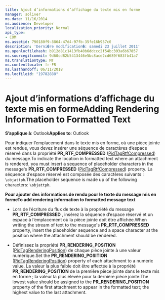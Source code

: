 ```yaml
---
title: Ajout d’informations d’affichage du texte mis en forme
manager: soliver
ms.date: 11/16/2014
ms.audience: Developer
localization_priority: Normal
api_type:
- COM
ms.assetid: 790180f9-8864-47d4-97fb-35fe16b957c0
description: 'Derni�re modification�: samedi 23 juillet 2011'
ms.openlocfilehash: b912d81c1413fb40b6ddccc2f54bc393a6b67857
ms.sourcegitcommit: 9d60cd82b5413446e5bc8ace2cd689f683fb41a7
ms.translationtype: MT
ms.contentlocale: fr-FR
ms.lasthandoff: 06/11/2018
ms.locfileid: "19782888"
---
```

# <a name="adding-rendering-information-to-formatted-text"></a><span data-ttu-id="7a918-103">Ajout d’informations d’affichage du texte mis en forme</span><span class="sxs-lookup"><span data-stu-id="7a918-103">Adding Rendering Information to Formatted Text</span></span>

  
  
<span data-ttu-id="7a918-104">**S’applique à**: Outlook</span><span class="sxs-lookup"><span data-stu-id="7a918-104">**Applies to**: Outlook</span></span> 
  
<span data-ttu-id="7a918-105">Pour indiquer l’emplacement dans le texte mis en forme, où une pièce jointe est rendue, vous devez insérer une séquence de caractères d’espace réservé dans la propriété **PR_RTF_COMPRESSED** ([PidTagRtfCompressed](pidtagrtfcompressed-canonical-property.md)) du message.</span><span class="sxs-lookup"><span data-stu-id="7a918-105">To indicate the location in formatted text where an attachment is rendered, you must insert a sequence of placeholder characters in the message's **PR_RTF_COMPRESSED** ([PidTagRtfCompressed](pidtagrtfcompressed-canonical-property.md)) property.</span></span> <span data-ttu-id="7a918-106">La séquence d’espace réservé est composée des caractères suivants : `\objattph`.</span><span class="sxs-lookup"><span data-stu-id="7a918-106">The placeholder sequence is made up of the following characters:  `\objattph`.</span></span>
  
 <span data-ttu-id="7a918-107">**Pour ajouter des informations de rendu pour le texte du message mis en forme**</span><span class="sxs-lookup"><span data-stu-id="7a918-107">**To add rendering information to formatted message text**</span></span>
  
- <span data-ttu-id="7a918-108">Lors de l’écriture du flux de texte à la propriété du message **PR_RTF_COMPRESSED** , insérez la séquence d’espace réservé et un espace à l’emplacement où la pièce jointe doit être affichée.</span><span class="sxs-lookup"><span data-stu-id="7a918-108">When writing the stream of text to the message's **PR_RTF_COMPRESSED** property, insert the placeholder sequence and a space character at the position where the attachment should be rendered.</span></span> 
    
- <span data-ttu-id="7a918-109">Définissez la propriété **PR_RENDERING_POSITION** ([PidTagRenderingPosition](pidtagrenderingposition-canonical-property.md)) de chaque pièce jointe à une valeur numérique.</span><span class="sxs-lookup"><span data-stu-id="7a918-109">Set the **PR_RENDERING_POSITION** ([PidTagRenderingPosition](pidtagrenderingposition-canonical-property.md)) property of each attachment to a numeric value.</span></span> <span data-ttu-id="7a918-110">La valeur la plus faible doit être affectée à la propriété **PR_RENDERING_POSITION** de la première pièce jointe dans le texte mis en forme ; la valeur la plus élevée pour la dernière pièce jointe.</span><span class="sxs-lookup"><span data-stu-id="7a918-110">The lowest value should be assigned to the **PR_RENDERING_POSITION** property of the first attachment to appear in the formatted text; the highest value to the last attachment.</span></span> 
    

